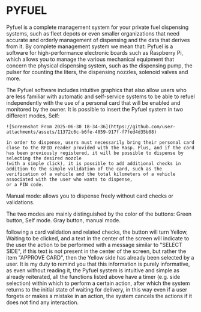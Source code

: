 # PYFUEL
Pyfuel is a complete management system for your private fuel dispensing systems, such as fleet depots or even smaller organizations that need accurate and orderly management of dispensing and the data that derives from it.
By complete management system we mean that:
Pyfuel is a software for high-performance electronic boards such as Raspberry Pi, which allows you to manage the various mechanical equipment that concern the physical dispensing system, such as the dispensing pump, the pulser for counting the liters, the dispensing nozzles, solenoid valves and more.

The Pyfuel software includes intuitive graphics that also allow users who are less familiar with automatic and self-service systems to be able to refuel independently with the use of a personal card that will be enabled and monitored by the owner. It is possible to insert the Pyfuel system in two different modes, 
Self:

    ![Screenshot From 2025-06-30 18-34-36](https://github.com/user-attachments/assets/11372c6c-b6fe-4059-917f-f7fed4d35b08)
    
    in order to dispense, users must necessarily bring their personal card close to the RFID reader provided with the Rasp. Plus, and if the card has been previously registered, it will be possible to dispense by selecting the desired nozzle 
    (with a simple click), it is possible to add additional checks in addition to the simple validation of the card, such as the verification of a vehicle and the total kilometers of a vehicle associated with the user who wants to dispense,
    or a PIN code.
Manual mode:
allows you to dispense freely without card checks or validations.

The two modes are mainly distinguished by the color of the buttons:
Green button, Self mode.
Gray button, manual mode.

following a card validation and related checks, the button will turn Yellow, Waiting to be clicked, and a text in the center of the screen will indicate to the user the action to be performed with a message similar to "SELECT SIDE", if this text is not present in the center of the screen, but rather the item "APPROVE CARD", then the Yellow side has already been selected by a user.
It is my duty to remind you that this information is purely informative, as even without reading it, the Pyfuel system is intuitive and simple as already reiterated, all the functions listed above have a timer (e.g. side selection) within which to perform a certain action, after which the system returns to the initial state of waiting for delivery, in this way even if a user forgets or makes a mistake in an action, the system cancels the actions if it does not find any interaction.

